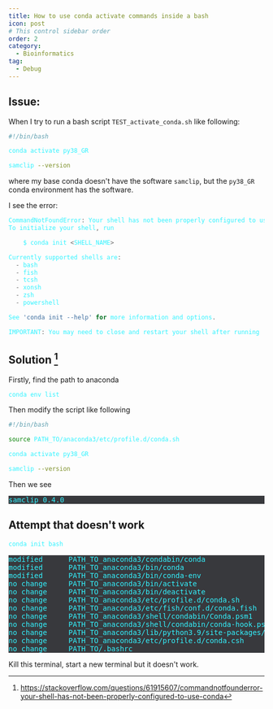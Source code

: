 ```yaml
---
title: How to use conda activate commands inside a bash
icon: post
# This control sidebar order
order: 2
category:
  - Bioinformatics
tag:
  - Debug
---
```


## Issue:
When I try to run a bash script `TEST_activate_conda.sh` like following:
```sh
#!/bin/bash

conda activate py38_GR

samclip --version
```
where my base conda doesn't have the software `samclip`, but the `py38_GR` conda environment has the software.

I see the error:
```js
CommandNotFoundError: Your shell has not been properly configured to use 'conda activate'.
To initialize your shell, run

    $ conda init <SHELL_NAME>

Currently supported shells are:
  - bash
  - fish
  - tcsh
  - xonsh
  - zsh
  - powershell

See 'conda init --help' for more information and options.

IMPORTANT: You may need to close and restart your shell after running 'conda init'.
```

## Solution [^ref]
Firstly, find the path to anaconda
```sh
conda env list
```
Then modify the script like following
```sh
#!/bin/bash

source PATH_TO/anaconda3/etc/profile.d/conda.sh

conda activate py38_GR

samclip --version
```
Then we see
<pre>
samclip 0.4.0
</pre>

## Attempt that doesn't work
```sh
conda init bash
```
<pre>
modified      PATH_TO_anaconda3/condabin/conda
modified      PATH_TO_anaconda3/bin/conda
modified      PATH_TO_anaconda3/bin/conda-env
no change     PATH_TO_anaconda3/bin/activate
no change     PATH_TO_anaconda3/bin/deactivate
no change     PATH_TO_anaconda3/etc/profile.d/conda.sh
no change     PATH_TO_anaconda3/etc/fish/conf.d/conda.fish
no change     PATH_TO_anaconda3/shell/condabin/Conda.psm1
no change     PATH_TO_anaconda3/shell/condabin/conda-hook.ps1
no change     PATH_TO_anaconda3/lib/python3.9/site-packages/xontrib/conda.xsh
no change     PATH_TO_anaconda3/etc/profile.d/conda.csh
no change     PATH_TO/.bashrc
</pre>
Kill this terminal, start a new terminal but it doesn't work.

<style>
pre {
  background-color:#38393d;
  /* color: #FF33F3; */
  color: #33F3FF;
}
</style>

[^ref]:https://stackoverflow.com/questions/61915607/commandnotfounderror-your-shell-has-not-been-properly-configured-to-use-conda